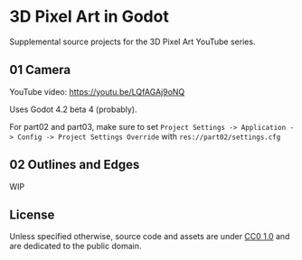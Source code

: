 # 3D Pixel Art in Godot

Supplemental source projects for the 3D Pixel Art YouTube series.

## 01 Camera

YouTube video: https://youtu.be/LQfAGAj9oNQ

Uses Godot 4.2 beta 4 (probably).

For part02 and part03, make sure to set `Project Settings -> Application -> Config -> Project Settings Override` with `res://part02/settings.cfg`

## 02 Outlines and Edges

WIP

## License

Unless specified otherwise, source code and assets are under [CC0 1.0](https://creativecommons.org/publicdomain/zero/1.0/) and are dedicated to the public domain.
